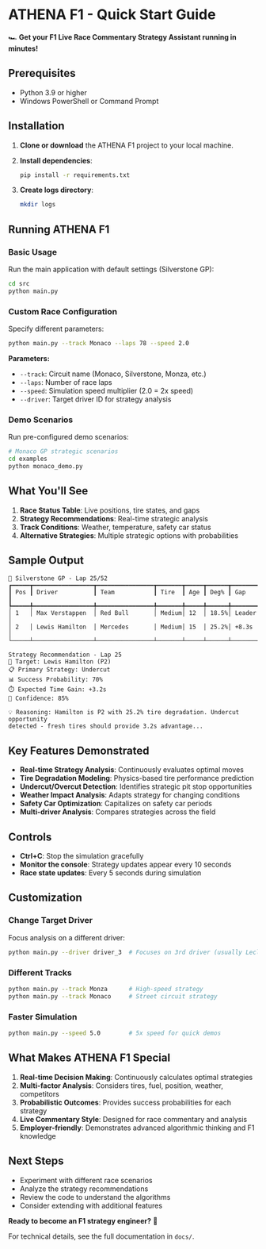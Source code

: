 # ATHENA F1 - Quick Start Guide

🏎️ **Get your F1 Live Race Commentary Strategy Assistant running in minutes!**

## Prerequisites

- Python 3.9 or higher
- Windows PowerShell or Command Prompt

## Installation

1. **Clone or download** the ATHENA F1 project to your local machine.

2. **Install dependencies**:
   ```bash
   pip install -r requirements.txt
   ```

3. **Create logs directory**:
   ```bash
   mkdir logs
   ```

## Running ATHENA F1

### Basic Usage

Run the main application with default settings (Silverstone GP):
```bash
cd src
python main.py
```

### Custom Race Configuration

Specify different parameters:
```bash
python main.py --track Monaco --laps 78 --speed 2.0
```

**Parameters:**
- `--track`: Circuit name (Monaco, Silverstone, Monza, etc.)
- `--laps`: Number of race laps
- `--speed`: Simulation speed multiplier (2.0 = 2x speed)
- `--driver`: Target driver ID for strategy analysis

### Demo Scenarios

Run pre-configured demo scenarios:
```bash
# Monaco GP strategic scenarios
cd examples
python monaco_demo.py
```

## What You'll See

1. **Race Status Table**: Live positions, tire states, and gaps
2. **Strategy Recommendations**: Real-time strategic analysis
3. **Track Conditions**: Weather, temperature, safety car status
4. **Alternative Strategies**: Multiple strategic options with probabilities

## Sample Output

```
🏁 Silverstone GP - Lap 25/52
┏━━━━━┳━━━━━━━━━━━━━━━━━┳━━━━━━━━━━━━━━━━┳━━━━━━━┳━━━━━┳━━━━━━┳━━━━━━━━━┓
┃ Pos ┃ Driver          ┃ Team           ┃ Tire  ┃ Age ┃ Deg% ┃ Gap     ┃
┡━━━━━╇━━━━━━━━━━━━━━━━━╇━━━━━━━━━━━━━━━━╇━━━━━━━╇━━━━━╇━━━━━━╇━━━━━━━━━┩
│ 1   │ Max Verstappen  │ Red Bull       │ Medium│ 12  │ 18.5%│ Leader  │
│ 2   │ Lewis Hamilton  │ Mercedes       │ Medium│ 15  │ 25.2%│ +8.3s   │
└─────┴─────────────────┴────────────────┴───────┴─────┴──────┴─────────┘

Strategy Recommendation - Lap 25
🎯 Target: Lewis Hamilton (P2)
📋 Primary Strategy: Undercut
📊 Success Probability: 70%
⏱️ Expected Time Gain: +3.2s
🧠 Confidence: 85%

💡 Reasoning: Hamilton is P2 with 25.2% tire degradation. Undercut opportunity 
detected - fresh tires should provide 3.2s advantage...
```

## Key Features Demonstrated

- **Real-time Strategy Analysis**: Continuously evaluates optimal moves
- **Tire Degradation Modeling**: Physics-based tire performance prediction
- **Undercut/Overcut Detection**: Identifies strategic pit stop opportunities  
- **Weather Impact Analysis**: Adapts strategy for changing conditions
- **Safety Car Optimization**: Capitalizes on safety car periods
- **Multi-driver Analysis**: Compares strategies across the field

## Controls

- **Ctrl+C**: Stop the simulation gracefully
- **Monitor the console**: Strategy updates appear every 10 seconds
- **Race state updates**: Every 5 seconds during simulation

## Customization

### Change Target Driver
Focus analysis on a different driver:
```bash
python main.py --driver driver_3  # Focuses on 3rd driver (usually Leclerc)
```

### Different Tracks
```bash
python main.py --track Monza      # High-speed strategy
python main.py --track Monaco     # Street circuit strategy
```

### Faster Simulation
```bash
python main.py --speed 5.0        # 5x speed for quick demos
```

## What Makes ATHENA F1 Special

1. **Real-time Decision Making**: Continuously calculates optimal strategies
2. **Multi-factor Analysis**: Considers tires, fuel, position, weather, competitors
3. **Probabilistic Outcomes**: Provides success probabilities for each strategy
4. **Live Commentary Style**: Designed for race commentary and analysis
5. **Employer-friendly**: Demonstrates advanced algorithmic thinking and F1 knowledge

## Next Steps

- Experiment with different race scenarios
- Analyze the strategy recommendations
- Review the code to understand the algorithms
- Consider extending with additional features

**Ready to become an F1 strategy engineer?** 🏁

For technical details, see the full documentation in `docs/`.

